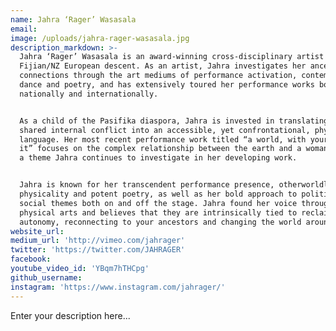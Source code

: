 ```yaml
---
name: Jahra ‘Rager’ Wasasala
email:
image: /uploads/jahra-rager-wasasala.jpg
description_markdown: >-
  Jahra ‘Rager’ Wasasala is an award-winning cross-disciplinary artist of
  Fijian/NZ European descent. As an artist, Jahra investigates her ancestral
  connections through the art mediums of performance activation, contemporary
  dance and poetry, and has extensively toured her performance works both
  nationally and internationally.


  As a child of the Pasifika diaspora, Jahra is invested in translating her
  shared internal conflict into an accessible, yet confrontational, physicalised
  language. Her most recent performance work titled “a world, with your wound in
  it” focuses on the complex relationship between the earth and a woman’s body,
  a theme Jahra continues to investigate in her developing work.


  Jahra is known for her transcendent performance presence, otherworldly
  physicality and potent poetry, as well as her bold approach to political and
  social themes both on and off the stage. Jahra found her voice through the
  physical arts and believes that they are intrinsically tied to reclaiming
  autonomy, reconnecting to your ancestors and changing the world around you.
website_url:
medium_url: 'http://vimeo.com/jahrager'
twitter: 'https://twitter.com/JAHRAGER'
facebook:
youtube_video_id: 'YBqm7hTHCpg'
github_username:
instagram: 'https://www.instagram.com/jahrager/'
---
```


Enter your description here...
